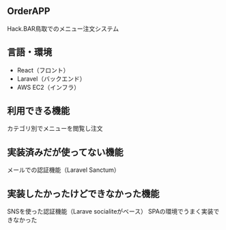 ## OrderAPP
Hack.BAR鳥取でのメニュー注文システム
## 言語・環境
* React（フロント）
* Laravel（バックエンド）
* AWS EC2（インフラ）
## 利用できる機能
カテゴリ別でメニューを閲覧し注文
## 実装済みだが使ってない機能
メールでの認証機能（Laravel Sanctum）
## 実装したかったけどできなかった機能
SNSを使った認証機能（Larave socialiteがベース）
SPAの環境でうまく実装できなかった
